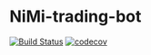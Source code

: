 # NiMi-trading-bot

[![Build Status](https://travis-ci.com/proSingularity/NiMi-trading-bot.svg?branch=master)](https://travis-ci.com/proSingularity/NiMi-trading-bot) [![codecov](https://codecov.io/gh/proSingularity/NiMi-trading-bot/branch/master/graph/badge.svg)](https://codecov.io/gh/proSingularity/NiMi-trading-bot)
